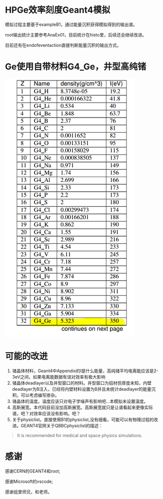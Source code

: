 # HPGe效率刻度Geant4模拟
模拟过程主要基于exampleB1，通过能量沉积获得模拟得到的输出谱。

root输出统计主要参考AnaEx01，目前统计在histo里，后续还会继续改进。

目前还有在endofeventaction直接判断能量沉积的输出方式。
# Ge使用自带材料G4_Ge，井型高纯锗
![Alt text](image.png)
# 可能的改进
1. 锗晶体材料，Geant4中Appendix的I是什么能量，高纯锗平均电离能应该是2-3eV之间，如果电离能数据有误对效率有极大影响
2. 锗晶体deadlayer以及井型窗口的材料。井型窗口为铝材但厚度未知，内壁deadlayer为B注入，已经将内壁材料设置为B并且未统计deadlayer的能量沉积。可以考虑编写掺杂。
3. 锗晶体的温度。温度应该只对电子学噪声有影响吧...本模拟未设置温度。
4. 高斯展宽。本代码目前没加高斯展宽。高斯展宽就只是让谱看起来更像实际谱。吧？对效率应该没有影响。吧？
5. 关于physiclist。直接使用B1的physiclist,没有细看。可能可以有物理过程的改进。GEANT4官网关于QBBCphysiclist的描述：
> It is recommended for medical and space physics simulations.


# 感谢
感谢CERN的GEANT4和root;

感谢Microsoft的vscode;

感谢组里师兄，和老师。